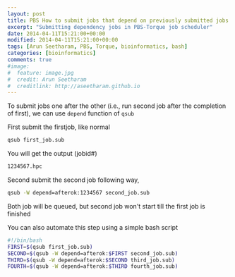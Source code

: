 ```yaml
---
layout: post
title: PBS How to submit jobs that depend on previously submitted jobs
excerpt: "Submitting dependency jobs in PBS-Torque job scheduler"
date: 2014-04-11T15:21:00+00:00
modified: 2014-04-11T15:21:00+00:00
tags: [Arun Seetharam, PBS, Torque, bioinformatics, bash]
categories: [bioinformatics]
comments: true
#image:
#  feature: image.jpg
#  credit: Arun Seetharam
#  creditlink: http://aseetharam.github.io
---
```


To submit jobs one after the other (i.e., run second job after the completion of first), we can use `depend` function of `qsub`

First submit the firstjob, like normal

```bash
qsub first_job.sub
```

You will get the output (jobid#)

```bash
1234567.hpc
```

Second submit the second job following way,

```bash
qsub -W depend=afterok:1234567 second_job.sub
```

Both job will be queued, but second job won't start till the first job is finished

You can also automate this step using a simple bash script

```bash
#!/bin/bash
FIRST=$(qsub first_job.sub)
SECOND=$(qsub -W depend=afterok:$FIRST second_job.sub)
THIRD=$(qsub -W depend=afterok:$SECOND third_job.sub)
FOURTH=$(qsub -W depend=afterok:$THIRD fourth_job.sub)
```
